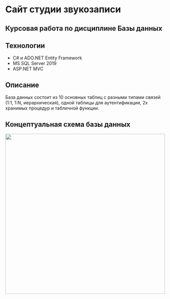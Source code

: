 # Сайт студии звукозаписи
## Курсовая работа по дисциплине Базы данных

## Технологии
- C# и ADO.NET Entity Framework
- MS SQL Server 2019
- ASP.NET MVC

## Описание
База данных состоит из 10 основных таблиц с разными типами связей (1:1, 1:N, иерархическая), одной таблицы для аутентификации, 2х хранимых процедур и табличной функции.

## Концептуальная схема базы данных
<img src="https://github.com/HerbalTea312/audio_DB_kourse_work/raw/main/Модель,изображение.emf" width="500">
